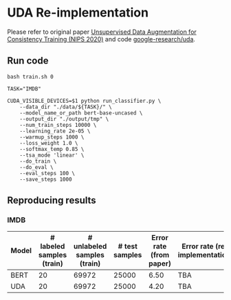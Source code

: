 # UDA Re-implementation

Please refer to original paper [Unsupervised Data Augmentation for Consistency Training (NIPS 2020)](https://arxiv.org/pdf/1904.12848.pdf) and code [google-research/uda](https://github.com/google-research/uda).

## Run code
```
bash train.sh 0
```

```
TASK="IMDB"

CUDA_VISIBLE_DEVICES=$1 python run_classifier.py \
    --data_dir "./data/${TASK}/" \
    --model_name_or_path bert-base-uncased \
    --output_dir "./output/tmp" \
    --num_train_steps 10000 \
    --learning_rate 2e-05 \
    --warmup_steps 1000 \
    --loss_weight 1.0 \
    --softmax_temp 0.85 \
    --tsa_mode 'linear' \
    --do_train \
    --do_eval \
    --eval_steps 100 \
    --save_steps 1000
```

## Reproducing results

### IMDB

Model | # labeled samples (train) | # unlabeled samples (train) | # test samples | Error rate (from paper) | Error rate (re-implementation)
---|---|---|---|---|---
BERT | 20 | 69972 | 25000 | 6.50 | TBA
UDA | 20 | 69972 | 25000 | 4.20 | TBA